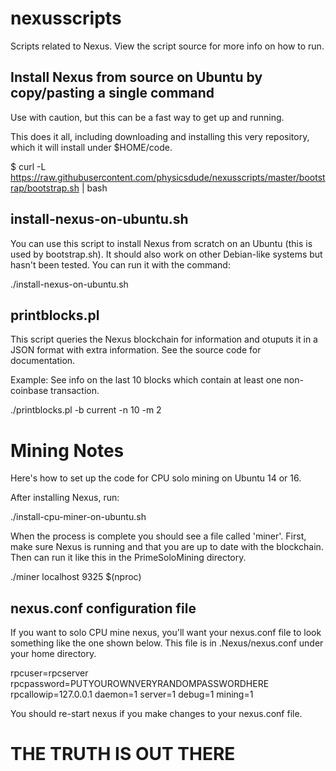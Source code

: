 # nexusscripts

Scripts related to Nexus. View the script source for more info on how to run.

## Install Nexus from source on Ubuntu by copy/pasting a single command

Use with caution, but this can be a fast way to get up and running.

This does it all, including downloading and installing this very repository, which it will install under $HOME/code.

 $ curl -L https://raw.githubusercontent.com/physicsdude/nexusscripts/master/bootstrap/bootstrap.sh | bash

## install-nexus-on-ubuntu.sh

You can use this script to install Nexus from scratch on an Ubuntu (this is used by bootstrap.sh).
It should also work on other Debian-like systems but hasn't been tested.
You can run it with the command:

 ./install-nexus-on-ubuntu.sh

##  printblocks.pl

This script queries the Nexus blockchain for information and otuputs it in a JSON format with extra information.
See the source code for documentation.

Example: See info on the last 10 blocks which contain at least one non-coinbase transaction.

 ./printblocks.pl -b current -n 10 -m 2

# Mining Notes

Here's how to set up the code for CPU solo mining on Ubuntu 14 or 16.

 After installing Nexus, run:

 ./install-cpu-miner-on-ubuntu.sh

 When the process is complete you should see a file called 'miner'.
 First, make sure Nexus is running and that you are up to date with the blockchain.
 Then can run it like this in the PrimeSoloMining directory.

 ./miner localhost 9325 $(nproc)

## nexus.conf configuration file

If you want to solo CPU mine nexus, you'll want your nexus.conf file to look something like the one shown below. This file is in .Nexus/nexus.conf under your home directory.

rpcuser=rpcserver
rpcpassword=PUTYOUROWNVERYRANDOMPASSWORDHERE
rpcallowip=127.0.0.1
daemon=1
server=1
debug=1
mining=1

You should re-start nexus if you make changes to your nexus.conf file.

# THE TRUTH IS OUT THERE

